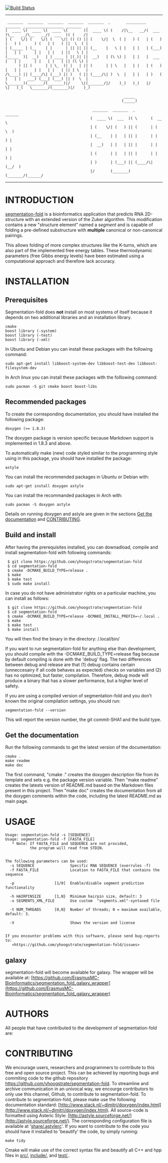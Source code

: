 [![Build Status](https://travis-ci.org/yhoogstrate/segmentation-fold.svg?branch=master)](https://travis-ci.org/yhoogstrate/segmentation-fold)
___

	 _______  _______  _______  _______  _______  _       _________ _______ __________________ _______  _       
	(  ____ \(  ____ \(  ____ \(       )(  ____ \( (    /|\__   __/(  ___  )\__   __/\__   __/(  ___  )( (    /|
	| (    \/| (    \/| (    \/| () () || (    \/|  \  ( |   ) (   | (   ) |   ) (      ) (   | (   ) ||  \  ( |
	| (_____ | (__    | |      | || || || (__    |   \ | |   | |   | (___) |   | |      | |   | |   | ||   \ | |
	(_____  )|  __)   | | ____ | |(_)| ||  __)   | (\ \) |   | |   |  ___  |   | |      | |   | |   | || (\ \) |
	      ) || (      | | \_  )| |   | || (      | | \   |   | |   | (   ) |   | |      | |   | |   | || | \   |
	/\____) || (____/\| (___) || )   ( || (____/\| )  \  |   | |   | )   ( |   | |   ___) (___| (___) || )  \  |
	\_______)(_______/(_______)|/     \|(_______/|/    )_)   )_(   |/     \|   )_(   \_______/(_______)|/    )_)
	                                                                                                            
	                                                     _____                                                  
	                                                    (_____)                                                 
	                                                                                                            
	                                       _______  _______  _        ______                                    
	                                      (  ____ \(  ___  )( \      (  __  \                                   
	                                      | (    \/| (   ) || (      | (  \  )                                  
	                                      | (__    | |   | || |      | |   ) |                                  
	                                      |  __)   | |   | || |      | |   | |                                  
	                                      | (      | |   | || |      | |   ) |                                  
	                                      | )      | (___) || (____/\| (__/  )                                  
	                                      |/       (_______)(_______/(______/                                   
___

# INTRODUCTION #

[segmentation-fold](https://github.com/yhoogstrate/segmentation-fold) is
a bioinformatics application that predicts RNA 2D-structure with an
extended version of the Zuker algorithm. This modification contains a
new "structure element" named a *segment* and is capable of folding a
pre-defined substructure with **multiple** canonical or non-canonical
pairings.

This allows folding of more complex structures like the K-turns, which
are also part of the implemented free energy tables. These thermodynamic
parameters (free Gibbs energy levels) have been estimated using a
computational approach and therefore lack accuracy.

# INSTALLATION #

## Prerequisites ##

Segmentation-fold does **not** install on most systems of itself because
it depends on two additional libraries and an installation library.

	cmake
	boost library (-system)
	boost library (-test)
	boost library (-xml)

In Ubuntu and Debian you can install these packages with the following command:

	sudo apt-get install libboost-system-dev libboost-test-dev libboost-filesystem-dev

In Arch linux you can install these packages with the folllowing command:

	sudo pacman -S git cmake boost boost-libs

## Recommended packages ##

To create the corresponding documentation, you should have installed the
following package:

	doxygen (>= 1.8.3)

The doxygen package is version specific because Markdown support is
implemented in 1.8.3 and above.

To automatically make (new) code styled similar to the programming style
using in this package, you should have installed the package:

	astyle

You can install the recommended packages in Ubuntu or Debian with:

	sudo apt-get install doxygen astyle

You can install the recommanded packages in Arch with:

	sudo pacman -S doxygen astyle

Details on running doxygen and astyle are given in the sections
[Get the documentation](https://github.com/yhoogstrate/segmentation-fold#get-the-documentation)
and
[CONTRIBUTING](https://github.com/yhoogstrate/segmentation-fold#contributing).

## Build and install ##

After having the prerequisites installed, you can downadload, compile
and install segmentation-fold with following commands:

	 $ git clone https://github.com/yhoogstrate/segmentation-fold
	 $ cd segmentation-fold
	 $ cmake -DCMAKE_BUILD_TYPE=release .
	 $ make
	 $ make test
	 $ sudo make install

In case you do not have administrator rights on a particular machine,
you can install as follows:

	 $ git clone https://github.com/yhoogstrate/segmentation-fold
	 $ cd segmentation-fold
	 $ cmake -DCMAKE_BUILD_TYPE=release -DCMAKE_INSTALL_PREFIX=~/.local .
	 $ make
	 $ make test
	 $ make install

You will then find the binary in the directory:
	<home directory>/.local/bin/

If you want to run segmentation-fold for anything else than development,
you should compile with the -DCMAKE_BUILD_TYPE=release flag because by
default compiling is done with the 'debug' flag. The two differences
between debug and release are that (1) debug contains certain
(unneccesairy if all code behaves as expected) checks on variables and
(2) has no optimized, but faster, compilation. Therefore, debug mode
will produce a binary that has a slower performance, but a higher level
of safety.

If you are using a compiled version of segmentation-fold and you don't
known the original compilation settings, you should run:

	segmentation-fold --version

This will report the version number, the git commit-SHA1 and the build
type.

## Get the documentation ##

Run the following commands to get the latest version of the
documentation:

	cmake .
	make readme
	make doc

The first command, "cmake ." creates the doxygen description file from
its template and sets e.g. the package version variable. Then "make
readme" creates the latests version of README.md based on the Markdown
files present in this project. Then "make doc" creates the documentation
from all the doxygen comments within the code, including the latest
README.md as main page.

# USAGE #

	Usage: segmentation-fold -s [SEQUENCE]
	Usage: segmentation-fold -f [FASTA_FILE]
	   * Note: If FASTA_FILE and SEQUENCE are not provided,
	           the program will read from STDIN.
	
	
	The following parameters can be used:
	  -s SEQUENCE                Specific RNA SEQUENCE (overrules -f)
	  -f FASTA_FILE              Location to FASTA_FILE that contains the sequence
	
	  -p                  [1/0]  Enable/disable segment prediction functionality
	
	  -h HAIRPINSIZE      [1,N}  Minimum hairpin size, default: 3
	  -x SEGMENTS_XML_FILE       Use custom  "segments.xml"-syntaxed file
	
	  -t NUM_THREADS      [0,N}  Number of threads; 0 = maximum available, default: 3.
	
	  -V                         Shows the version and license
	
	
	If you encounter problems with this software, please send bug-reports to:
	   <https://github.com/yhoogstrate/segmentation-fold/issues>

## galaxy ##

segmentation-fold will become available for galaxy. The wrapper will be
available at:
[https://github.com/ErasmusMC-Bioinformatics/segmentation_fold_galaxy_wrapper](https://github.com/ErasmusMC-Bioinformatics/segmentation_fold_galaxy_wrapper)
# AUTHORS #

All people that have contributed to the development of segmentation-fold are:


# CONTRIBUTING #

We encourage users, researchers and programmers to contribute to this
free and open source project. This can be achieved by reporting bugs and
commiting code to the github repository
https://github.com/yhoogstrate/segmentation-fold. To streamline and
archive communication in an univocal way, we encourge contributors to
only use this channel, Github, to contribute to segmentation-fold.
To contribute to segmentation-fold, please make use the following
documentation standard:
[http://www.stack.nl/~dimitri/doxygen/index.html](http://www.stack.nl/~dimitri/doxygen/index.html).
All source-code is formatted using Asteric Style: [http://astyle.sourceforge.net/](http://astyle.sourceforge.net/).
The corresponding configuration file is available at '[share/.astylerc](https://raw.githubusercontent.com/yhoogstrate/segmentation-fold/master/share/.astylerc)'.
If you want to contribute to the code you should have it installed to 'beautify' the code, by simply running:

	make tidy

Cmake will make use of the correct syntax file and beautify all C++ and hpp files in
[src/](https://github.com/yhoogstrate/segmentation-fold/tree/master/src),
[include/](https://github.com/yhoogstrate/segmentation-fold/tree/master/include),
and
[test/](https://github.com/yhoogstrate/segmentation-fold/tree/master/test),.
